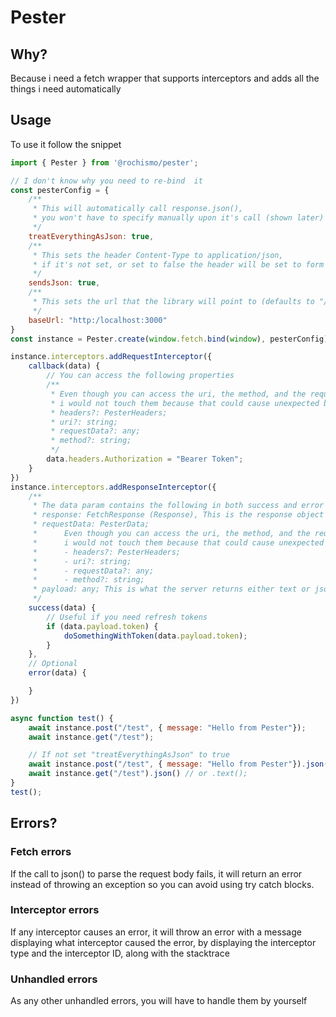 # Pester

## Why?

Because i need a fetch wrapper that supports interceptors and adds all the things i need automatically

## Usage

To use it follow the snippet

```javascript
import { Pester } from '@rochismo/pester';

// I don't know why you need to re-bind  it
const pesterConfig = {
    /**
     * This will automatically call response.json(), 
     * you won't have to specify manually upon it's call (shown later)
     */
    treatEverythingAsJson: true, 
    /**
     * This sets the header Content-Type to application/json, 
     * if it's not set, or set to false the header will be set to form data
     */ 
    sendsJson: true,  
    /**
     * This sets the url that the library will point to (defaults to "/")
     */
    baseUrl: "http:/localhost:3000" 
}
const instance = Pester.create(window.fetch.bind(window), pesterConfig)

instance.interceptors.addRequestInterceptor({
    callback(data) {
        // You can access the following properties
        /**
         * Even though you can access the uri, the method, and the request data, 
         * i would not touch them because that could cause unexpected behavior
         * headers?: PesterHeaders; 
         * uri?: string;
         * requestData?: any;
         * method?: string;
         */
        data.headers.Authorization = "Bearer Token";
    }
})
instance.interceptors.addResponseInterceptor({
    /**
     * The data param contains the following in both success and error callback
     * response: FetchResponse (Response), This is the response object that fetch will give you
     * requestData: PesterData;
     *      Even though you can access the uri, the method, and the request data,
     *      i would not touch them because that could cause unexpected behavior
     *      - headers?: PesterHeaders;
     *      - uri?: string;
     *      - requestData?: any;
     *      - method?: string;
     * payload: any; This is what the server returns either text or json (blob is not contemplated yet)
     */ 
    success(data) {
        // Useful if you need refresh tokens
        if (data.payload.token) {
            doSomethingWithToken(data.payload.token);
        }
    },
    // Optional
    error(data) {

    } 
})

async function test() {
    await instance.post("/test", { message: "Hello from Pester"});
    await instance.get("/test");

    // If not set "treatEverythingAsJson" to true
    await instance.post("/test", { message: "Hello from Pester"}).json() // or .text();
    await instance.get("/test").json() // or .text();
}
test();
```

## Errors?
### Fetch errors
If the call to json() to parse the request body fails, it will return an error 
instead of throwing an exception so you can avoid using try catch blocks.

### Interceptor errors
If any interceptor causes an error, it will throw an error with a message displaying 
what interceptor caused the error, by displaying the interceptor type and the  interceptor ID, along with the stacktrace

### Unhandled errors
As any other unhandled errors, you will have to handle them by yourself
